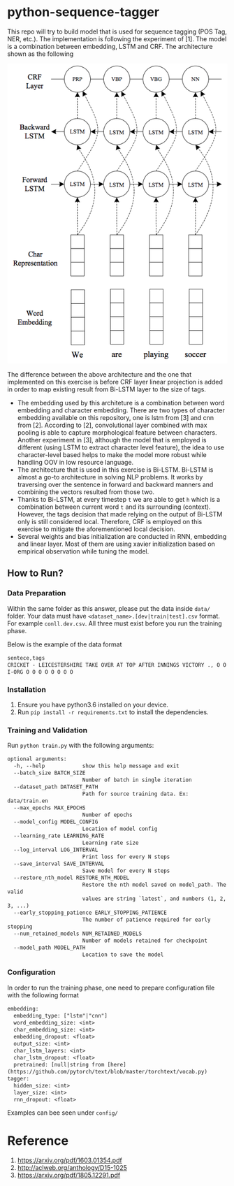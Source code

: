# python-sequence-tagger
This repo will try to build model that is used for sequence tagging (POS Tag, NER, etc.). The implementation is following the experiment of [1]. The model is a combination between embedding, LSTM and CRF. The architecture shown as the following

![alt text](./images/architecture.png "Architecture")

The difference between the above architecture and the one that implemented on this exercise is before CRF layer linear projection is added in order to map existing result from Bi-LSTM layer to the size of tags.

* The embedding used by this architeture is a combination between word embedding and character embedding. There are two types of character embedding available on this repository, one is lstm from [3] and cnn from [2]. According to [2], convolutional layer combined with max pooling is able to capture morphological feature between characters. Another experiment in [3], although the model that is employed is different (using LSTM to extract character level feature), the idea to use character-level based helps to make the model more robust while handling OOV in low resource language.
* The architecture that is used in this exercise is Bi-LSTM. Bi-LSTM is almost a go-to architecture in solving NLP problems. It works by traversing over the sentence in forward and backward manners and combining the vectors resulted from those two.
* Thanks to Bi-LSTM, at every timestep `t` we are able to get `h` which is a combination between current word `t` and its surrounding (context). However, the tags decision that made relying on the output of Bi-LSTM only is still considered local. Therefore, CRF is employed on this exercise to mitigate the aforementioned local decision.
* Several weights and bias initialization are conducted in RNN, embedding and linear layer. Most of them are using xavier initialization based on empirical observation while tuning the model.

## How to Run?
### Data Preparation
Within the same folder as this answer, please put the data inside `data/` folder. Your data must have `<dataset_name>.[dev|train|test].csv` format. For example `conll.dev.csv`. All three must exist before you run the training phase.

Below is the example of the data format
```
sentece,tags
CRICKET - LEICESTERSHIRE TAKE OVER AT TOP AFTER INNINGS VICTORY ., O O I-ORG O O O O O O O O
```

### Installation
1. Ensure you have python3.6 installed on your device.
2. Run `pip install -r requirements.txt` to install the dependencies.

### Training and Validation
Run `python train.py` with the following arguments:
```
optional arguments:
  -h, --help            show this help message and exit
  --batch_size BATCH_SIZE
                        Number of batch in single iteration
  --dataset_path DATASET_PATH
                        Path for source training data. Ex: data/train.en
  --max_epochs MAX_EPOCHS
                        Number of epochs
  --model_config MODEL_CONFIG
                        Location of model config
  --learning_rate LEARNING_RATE
                        Learning rate size
  --log_interval LOG_INTERVAL
                        Print loss for every N steps
  --save_interval SAVE_INTERVAL
                        Save model for every N steps
  --restore_nth_model RESTORE_NTH_MODEL
                        Restore the nth model saved on model_path. The valid
                        values are string `latest`, and numbers (1, 2, 3, ...)
  --early_stopping_patience EARLY_STOPPING_PATIENCE
                        The number of patience required for early stopping
  --num_retained_models NUM_RETAINED_MODELS
                        Number of models retained for checkpoint
  --model_path MODEL_PATH
                        Location to save the model
```

### Configuration
In order to run the training phase, one need to prepare configuration file with the following format
```
embedding:
  embedding_type: ["lstm"|"cnn"]
  word_embedding_size: <int>
  char_embedding_size: <int>
  embedding_dropout: <float>
  output_size: <int>
  char_lstm_layers: <int>
  char_lstm_dropout: <float>
  pretrained: [null|string from [here](https://github.com/pytorch/text/blob/master/torchtext/vocab.py)
tagger:
  hidden_size: <int>
  layer_size: <int>
  rnn_dropout: <float>
```
Examples can bee seen under `config/`

# Reference
1. https://arxiv.org/pdf/1603.01354.pdf
2. http://aclweb.org/anthology/D15-1025
3. https://arxiv.org/pdf/1805.12291.pdf